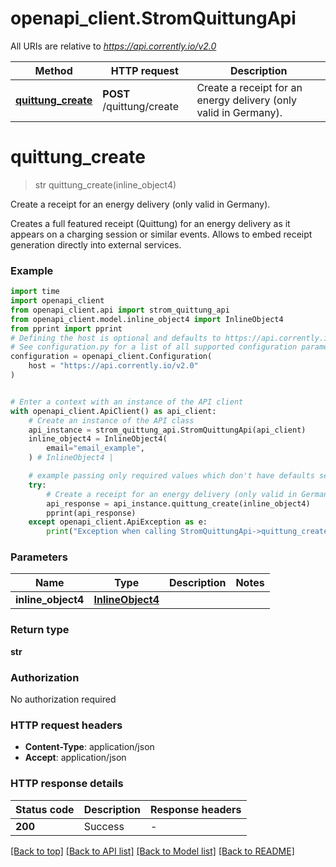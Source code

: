 # openapi_client.StromQuittungApi

All URIs are relative to *https://api.corrently.io/v2.0*

Method | HTTP request | Description
------------- | ------------- | -------------
[**quittung_create**](StromQuittungApi.md#quittung_create) | **POST** /quittung/create | Create a receipt for an energy delivery (only valid in Germany).


# **quittung_create**
> str quittung_create(inline_object4)

Create a receipt for an energy delivery (only valid in Germany).

Creates a full featured receipt (Quittung) for an energy delivery as it appears on a charging session or similar events. Allows to embed receipt generation directly into external services. 

### Example

```python
import time
import openapi_client
from openapi_client.api import strom_quittung_api
from openapi_client.model.inline_object4 import InlineObject4
from pprint import pprint
# Defining the host is optional and defaults to https://api.corrently.io/v2.0
# See configuration.py for a list of all supported configuration parameters.
configuration = openapi_client.Configuration(
    host = "https://api.corrently.io/v2.0"
)


# Enter a context with an instance of the API client
with openapi_client.ApiClient() as api_client:
    # Create an instance of the API class
    api_instance = strom_quittung_api.StromQuittungApi(api_client)
    inline_object4 = InlineObject4(
        email="email_example",
    ) # InlineObject4 | 

    # example passing only required values which don't have defaults set
    try:
        # Create a receipt for an energy delivery (only valid in Germany).
        api_response = api_instance.quittung_create(inline_object4)
        pprint(api_response)
    except openapi_client.ApiException as e:
        print("Exception when calling StromQuittungApi->quittung_create: %s\n" % e)
```


### Parameters

Name | Type | Description  | Notes
------------- | ------------- | ------------- | -------------
 **inline_object4** | [**InlineObject4**](InlineObject4.md)|  |

### Return type

**str**

### Authorization

No authorization required

### HTTP request headers

 - **Content-Type**: application/json
 - **Accept**: application/json


### HTTP response details
| Status code | Description | Response headers |
|-------------|-------------|------------------|
**200** | Success |  -  |

[[Back to top]](#) [[Back to API list]](../README.md#documentation-for-api-endpoints) [[Back to Model list]](../README.md#documentation-for-models) [[Back to README]](../README.md)

